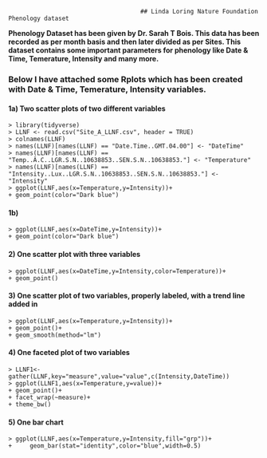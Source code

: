                                          ## Linda Loring Nature Foundation Phenology dataset
                                         
**Phenology Dataset has been given by Dr. Sarah T Bois. This data has been recorded as per month basis and then later divided as per Sites.
This dataset contains some important parameters for phenology like Date & Time, Temerature, Intensity and many more.**

### Below I have attached some Rplots which has been created with Date & Time, Temerature, Intensity variables.

#### 1a) Two scatter plots of two different variables
```
> library(tidyverse)
> LLNF <- read.csv("Site_A_LLNF.csv", header = TRUE)
> colnames(LLNF)
> names(LLNF)[names(LLNF) == "Date.Time..GMT.04.00"] <- "DateTime"
> names(LLNF)[names(LLNF) == "Temp..Â.C..LGR.S.N..10638853..SEN.S.N..10638853."] <- "Temperature"
> names(LLNF)[names(LLNF) == "Intensity..Lux..LGR.S.N..10638853..SEN.S.N..10638853."] <- "Intensity"
> ggplot(LLNF,aes(x=Temperature,y=Intensity))+
+ geom_point(color="Dark blue")
```
#### 1b)
```
> ggplot(LLNF,aes(x=DateTime,y=Intensity))+
+ geom_point(color="Dark blue")
```
#### 2) One scatter plot with three variables
```
> ggplot(LLNF,aes(x=DateTime,y=Intensity,color=Temperature))+
+ geom_point()
```
#### 3) One scatter plot of two variables, properly labeled, with a trend line added in
```
> ggplot(LLNF,aes(x=Temperature,y=Intensity))+
+ geom_point()+
+ geom_smooth(method="lm")
```

#### 4) One faceted plot of two variables
```
> LLNF1<-gather(LLNF,key="measure",value="value",c(Intensity,DateTime))
> ggplot(LLNF1,aes(x=Temperature,y=value))+
+ geom_point()+
+ facet_wrap(~measure)+
+ theme_bw()
```
#### 5) One bar chart
```
> ggplot(LLNF,aes(x=Temperature,y=Intensity,fill="grp"))+
+     geom_bar(stat="identity",color="blue",width=0.5)
```
